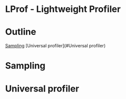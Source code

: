 # LProf - Lightweight Profiler

# Outline
[Sampling](#Sampling)
[Universal profiler](#Universal profiler)

# Sampling

# Universal profiler
